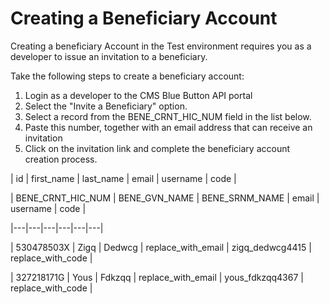 # Creating a Beneficiary Account

Creating a beneficiary Account in the Test environment requires you as a developer to issue an invitation to a beneficiary.

Take the following steps to create a beneficiary account:
1. Login as a developer to the CMS Blue Button API portal
2. Select the "Invite a Beneficiary" option.
3. Select a record from the BENE_CRNT_HIC_NUM field in the list below.
4. Paste this number, together with an email address that can receive an invitation
5. Click on the invitation link and complete the beneficiary account creation process.


| id | first_name | last_name | email | username | code | 

| BENE_CRNT_HIC_NUM | BENE_GVN_NAME | BENE_SRNM_NAME | email | username | code | 

|---|---|---|---|---|---| 

| 530478503X | Zigq | Dedwcg | replace_with_email | zigq_dedwcg4415 | replace_with_code | 

| 327218171G | Yous | Fdkzqq | replace_with_email | yous_fdkzqq4367 | replace_with_code | 


